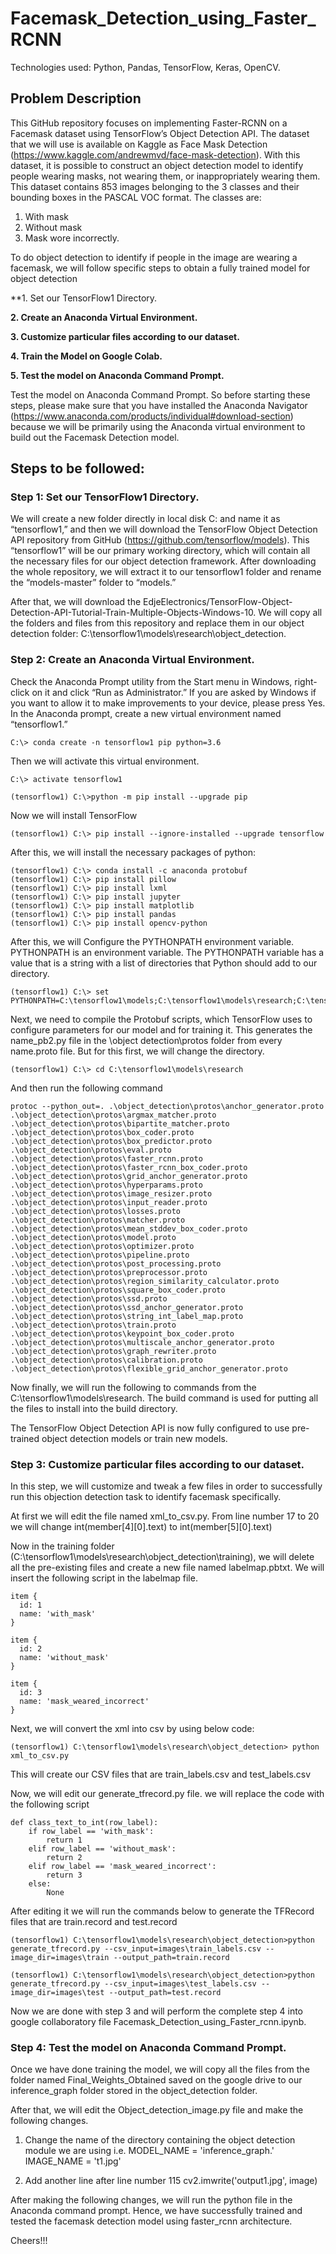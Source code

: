 # Facemask_Detection_using_Faster_RCNN
Technologies used: Python, Pandas, TensorFlow, Keras, OpenCV.

## Problem Description
This GitHub repository focuses on implementing Faster-RCNN on a Facemask dataset using TensorFlow’s Object Detection API.
The dataset that we will use is available on Kaggle as Face Mask Detection (https://www.kaggle.com/andrewmvd/face-mask-detection). With this dataset, it is possible to construct an object detection model to identify people wearing masks, not wearing them, or inappropriately wearing them. This dataset contains 853 images belonging to the 3 classes and their bounding boxes in the PASCAL VOC format. The classes are:
  1. With mask
  2. Without mask
  3. Mask wore incorrectly.
  
To do object detection to identify if people in the image are wearing a facemask, we will follow specific steps to obtain a fully trained model for object detection

  **1. Set our TensorFlow1 Directory.
  
  **2. Create an Anaconda Virtual Environment.**
    
  **3. Customize particular files according to our dataset.**
    
  **4. Train the Model on Google Colab.**
    
  **5. Test the model on Anaconda Command Prompt.**
 
Test the model on Anaconda Command Prompt.
So before starting these steps, please make sure that you have installed the Anaconda Navigator (https://www.anaconda.com/products/individual#download-section) because we will be primarily using the Anaconda virtual environment to build out the Facemask Detection model. 

## Steps to be followed:

### Step 1: Set our TensorFlow1 Directory.
We will create a new folder directly in local disk C: and name it as “tensorflow1,” and then we will download the TensorFlow Object Detection API repository from GitHub (https://github.com/tensorflow/models). This “tensorflow1” will be our primary working directory, which will contain all the necessary files for our object detection framework.
After downloading the whole repository, we will extract it to our tensorflow1 folder and rename the “models-master” folder to “models.”

After that, we will download the EdjeElectronics/TensorFlow-Object-Detection-API-Tutorial-Train-Multiple-Objects-Windows-10. We will copy all the folders and files from this repository and replace them in our object detection folder: C:\tensorflow1\models\research\object_detection. 

### Step 2: Create an Anaconda Virtual Environment.
Check the Anaconda Prompt utility from the Start menu in Windows, right-click on it and click “Run as Administrator.” 
If you are asked by Windows if you want to allow it to make improvements to your device, please press Yes.
In the Anaconda prompt, create a new virtual environment named “tensorflow1.”

```
C:\> conda create -n tensorflow1 pip python=3.6
```

Then we will activate this virtual environment.

```
C:\> activate tensorflow1
```

```
(tensorflow1) C:\>python -m pip install --upgrade pip
```

Now we will install TensorFlow

```
(tensorflow1) C:\> pip install --ignore-installed --upgrade tensorflow
```

After this, we will install the necessary packages of python:

```
(tensorflow1) C:\> conda install -c anaconda protobuf
(tensorflow1) C:\> pip install pillow
(tensorflow1) C:\> pip install lxml
(tensorflow1) C:\> pip install jupyter
(tensorflow1) C:\> pip install matplotlib
(tensorflow1) C:\> pip install pandas
(tensorflow1) C:\> pip install opencv-python
```

After this, we will Configure the PYTHONPATH environment variable. PYTHONPATH is an environment variable. The PYTHONPATH variable has a value that is a string with a list of directories that Python should add to our directory.

```
(tensorflow1) C:\> set PYTHONPATH=C:\tensorflow1\models;C:\tensorflow1\models\research;C:\tensorflow1\models\research\slim
```
 Next, we need to compile the Protobuf scripts, which TensorFlow uses to configure parameters for our model and for training it. This generates the name_pb2.py file in the \object detection\protos folder from every name.proto file. But for this first, we will change the directory.
 
 ```
 (tensorflow1) C:\> cd C:\tensorflow1\models\research
 ```
 
 And then run the following command
 
 
 ```
 protoc --python_out=. .\object_detection\protos\anchor_generator.proto .\object_detection\protos\argmax_matcher.proto .\object_detection\protos\bipartite_matcher.proto .\object_detection\protos\box_coder.proto .\object_detection\protos\box_predictor.proto .\object_detection\protos\eval.proto .\object_detection\protos\faster_rcnn.proto .\object_detection\protos\faster_rcnn_box_coder.proto .\object_detection\protos\grid_anchor_generator.proto .\object_detection\protos\hyperparams.proto .\object_detection\protos\image_resizer.proto .\object_detection\protos\input_reader.proto .\object_detection\protos\losses.proto .\object_detection\protos\matcher.proto .\object_detection\protos\mean_stddev_box_coder.proto .\object_detection\protos\model.proto .\object_detection\protos\optimizer.proto .\object_detection\protos\pipeline.proto .\object_detection\protos\post_processing.proto .\object_detection\protos\preprocessor.proto .\object_detection\protos\region_similarity_calculator.proto .\object_detection\protos\square_box_coder.proto .\object_detection\protos\ssd.proto .\object_detection\protos\ssd_anchor_generator.proto .\object_detection\protos\string_int_label_map.proto .\object_detection\protos\train.proto .\object_detection\protos\keypoint_box_coder.proto .\object_detection\protos\multiscale_anchor_generator.proto .\object_detection\protos\graph_rewriter.proto .\object_detection\protos\calibration.proto .\object_detection\protos\flexible_grid_anchor_generator.proto
 ```
 
 Now finally, we will run the following to commands from the C:\tensorflow1\models\research.  The build command is used for putting all the files to install into the build directory.
 
 The TensorFlow Object Detection API is now fully configured to use pre-trained object detection models or train new models.
 
 ### Step 3: Customize particular files according to our dataset.
 
In this step, we will customize and tweak a few files in order to successfully run this objection detection task to identify facemask specifically. 
 
At first we will edit the file named xml_to_csv.py. From line number 17 to 20 we will change int(member[4][0].text) to int(member[5][0].text)

Now in the training folder (C:\tensorflow1\models\research\object_detection\training), we will delete all the pre-existing files and create a new file named labelmap.pbtxt. We will insert the following script in the labelmap file.

```
item {
  id: 1
  name: 'with_mask'
}

item {
  id: 2
  name: 'without_mask'
}

item {
  id: 3
  name: 'mask_weared_incorrect'
}
```

Next, we will convert the xml into csv by using below code:

```
(tensorflow1) C:\tensorflow1\models\research\object_detection> python xml_to_csv.py
```

This will create our CSV files that are train_labels.csv and test_labels.csv

Now, we will edit our generate_tfrecord.py file. we will replace the code with the following script

```
def class_text_to_int(row_label):
    if row_label == 'with_mask':
        return 1
    elif row_label == 'without_mask':
        return 2
    elif row_label == 'mask_weared_incorrect':
        return 3
    else:
        None
```

After editing it we will run the commands below to generate the TFRecord files that are train.record and test.record

```
(tensorflow1) C:\tensorflow1\models\research\object_detection>python generate_tfrecord.py --csv_input=images\train_labels.csv --image_dir=images\train --output_path=train.record

(tensorflow1) C:\tensorflow1\models\research\object_detection>python generate_tfrecord.py --csv_input=images\test_labels.csv --image_dir=images\test --output_path=test.record
```

Now we are done with step 3 and will perform the complete step 4 into google collaboratory file Facemask_Detection_using_Faster_rcnn.ipynb. 

### Step 4: Test the model on Anaconda Command Prompt.

Once we have done training the model, we will copy all the files from the folder named  Final_Weights_Obtained saved on the google drive to our inference_graph folder stored in the object_detection folder.

After that, we will edit the Object_detection_image.py file and make the following changes.

  1. Change the name of the directory containing the object detection module we are using i.e. MODEL_NAME = 'inference_graph.' IMAGE_NAME = 't1.jpg'
  
  2. Add another line after line number 115 cv2.imwrite('output1.jpg', image)

After making the following changes, we will run the python file in the Anaconda command prompt. Hence, we have successfully trained and tested the facemask detection model using faster_rcnn architecture.

Cheers!!!


